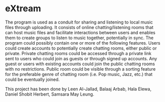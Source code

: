 # eXtream

The program is used as a conduit for sharing and listening to local music files through
uploading. It consists of online chatting/listening rooms that can host music files and
facilitate interactions between users and enables them to create groups to listen to music
together, potentially in sync. The program could possibly contain one or more of the
following features.
Users could create accounts to potentially create chatting rooms, either public or private.
Private chatting rooms could be accessed through a private link sent to users who could
join as guests or through signed up accounts. Any guest or users with existing accounts
could join the public chatting rooms with no restrictions. Public room could be visible
through a sorting feature for the preferable genre of chatting room (i.e. Pop music, Jazz,
etc.) that could be eventually joined.

This project has been done by Leen Al-Jallad, Balaaj Arbab, Hala Elewa, Daniel Shobit Herbert, Samsara May Leung.
